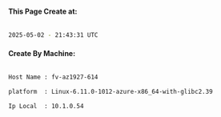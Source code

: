 
   
#### This Page Create at:

```bash

2025-05-02 - 21:43:31 UTC

```

#### Create By Machine:

```bash

Host Name : fv-az1927-614

platform  : Linux-6.11.0-1012-azure-x86_64-with-glibc2.39

Ip Local  : 10.1.0.54

```


